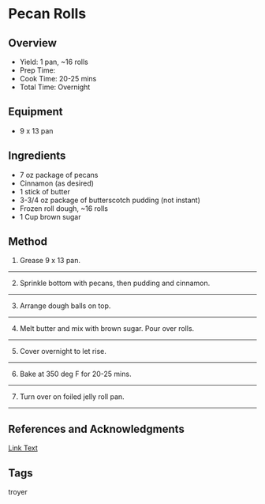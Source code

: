 # Pecan Rolls

## Overview

- Yield: 1 pan, ~16 rolls
- Prep Time:
- Cook Time: 20-25 mins
- Total Time: Overnight

## Equipment

- 9 x 13 pan

## Ingredients

- 7 oz package of pecans
- Cinnamon (as desired)
- 1 stick of butter
- 3-3/4 oz package of butterscotch pudding (not instant)
- Frozen roll dough, ~16 rolls
- 1 Cup brown sugar

## Method

1. Grease 9 x 13 pan.
---
2. Sprinkle bottom with pecans, then pudding and cinnamon.
---
3. Arrange dough balls on top.
---
4. Melt butter and mix with brown sugar. Pour over rolls.
---
5. Cover overnight to let rise.
---
6. Bake at 350 deg F for 20-25 mins.
---
7. Turn over on foiled jelly roll pan.
---

## References and Acknowledgments

[Link Text](https://www.website.com/Recipes/recipe/)

## Tags
troyer
